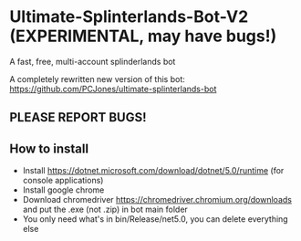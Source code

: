 # Ultimate-Splinterlands-Bot-V2 (EXPERIMENTAL, may have bugs!)
A fast, free, multi-account splinderlands bot

A completely rewritten new version of this bot: https://github.com/PCJones/ultimate-splinterlands-bot

## PLEASE REPORT BUGS!

## How to install
- Install https://dotnet.microsoft.com/download/dotnet/5.0/runtime (for console applications)
- Install google chrome
- Download chromedriver https://chromedriver.chromium.org/downloads and put the .exe (not .zip) in bot main folder
- You only need what's in bin/Release/net5.0, you can delete everything else
